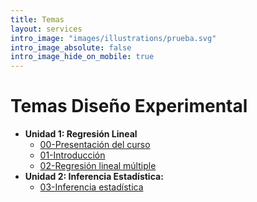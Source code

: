 ```yaml
---
title: Temas
layout: services
intro_image: "images/illustrations/prueba.svg"
intro_image_absolute: false
intro_image_hide_on_mobile: true
---
```


# Temas Diseño Experimental

- **Unidad 1: Regresión Lineal**
  - [00-Presentación del curso](/temas/DisExperimental/00-Curso/00-Curso.html)
  - [01-Introducción](/temas/DisExperimental/01-Intro/01-Intro.html)
  - [02-Regresión lineal múltiple](/temas/DisExperimental/02-RegLineal-Multiple/02-RegLineal-Multiple.html)
- **Unidad 2: Inferencia Estadística:**
  - [03-Inferencia estadística](/temas/DisExperimental/03-Inferencia/03-Inferencia.html)

  
    
    